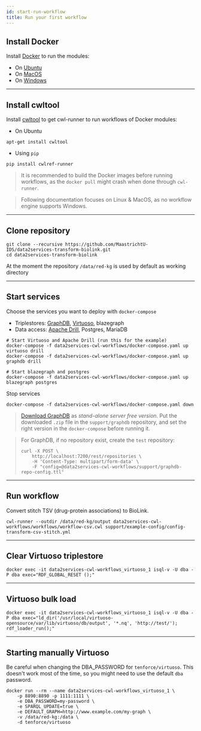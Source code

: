 ```yaml
---
id: start-run-workflow
title: Run your first workflow
---
```


## Install Docker

Install [Docker](https://docs.docker.com/install/) to run the modules:

* On [Ubuntu](https://docs.docker.com/install/linux/docker-ce/ubuntu/)
* On [MacOS](https://docs.docker.com/docker-for-mac/install/)
* On [Windows](https://docs.docker.com/docker-for-windows/install/)

---

## Install cwltool

Install [cwltool](https://github.com/common-workflow-language/cwltool#install) to get cwl-runner to run workflows of Docker modules:

* On Ubuntu

```shell
apt-get install cwltool
```

* Using `pip`

```shell
pip install cwlref-runner
```

> It is recommended to build the Docker images before running workflows, as the `docker pull` might crash when done through `cwl-runner`.

> Following documentation focuses on Linux & MacOS, as no workflow engine supports Windows.

---

## Clone repository

```shell
git clone --recursive https://github.com/MaastrichtU-IDS/data2services-transform-biolink.git
cd data2services-transform-biolink
```

At the moment the repository `/data/red-kg` is used by default as working directory

---

## Start services

Choose the services you want to deploy with `docker-compose`

* Triplestores: [GraphDB](https://github.com/MaastrichtU-IDS/graphdb), [Virtuoso](https://hub.docker.com/r/tenforce/virtuoso/), blazegraph
* Data access: [Apache Drill](https://github.com/amalic/apache-drill), Postgres, MariaDB

```shell
# Start Virtuoso and Apache Drill (run this for the example)
docker-compose -f data2services-cwl-workflows/docker-compose.yaml up virtuoso drill
docker-compose -f data2services-cwl-workflows/docker-compose.yaml up graphdb drill

# Start blazegraph and postgres
docker-compose -f data2services-cwl-workflows/docker-compose.yaml up blazegraph postgres
```

Stop services

```shell
docker-compose -f data2services-cwl-workflows/docker-compose.yaml down
```

> [Download GraphDB](https://ontotext.com/products/graphdb/) as *stand-alone server free version*. Put the downloaded `.zip` file in the `support/graphdb` repository, and set the right version in the `docker-compose` before running it.

> For GraphDB, if no repository exist, create the `test` repository:
>
> ```shell
> curl -X POST \
>     http://localhost:7200/rest/repositories \
>     -H 'Content-Type: multipart/form-data' \
>     -F "config=@data2services-cwl-workflows/support/graphdb-repo-config.ttl"
> ```

---

## Run workflow

Convert stitch TSV (drug-protein associations) to BioLink.

```shell
cwl-runner --outdir /data/red-kg/output data2services-cwl-workflows/workflows/workflow-csv.cwl support/example-config/config-transform-csv-stitch.yml
```

---

## Clear Virtuoso triplestore

```shell
docker exec -it data2services-cwl-workflows_virtuoso_1 isql-v -U dba -P dba exec="RDF_GLOBAL_RESET ();"
```

---

## Virtuoso bulk load

```shell
docker exec -it data2services-cwl-workflows_virtuoso_1 isql-v -U dba -P dba exec="ld_dir('/usr/local/virtuoso-opensource/var/lib/virtuoso/db/output', '*.nq', 'http://test/'); rdf_loader_run();"
```

---

## Starting manually Virtuoso

Be careful when changing the DBA_PASSWORD for `tenforce/virtuoso`. This doesn't work most of the time, so you might need to use the default `dba` password.

```shell
docker run --rm --name data2services-cwl-workflows_virtuoso_1 \
    -p 8890:8890 -p 1111:1111 \
    -e DBA_PASSWORD=my-password \
    -e SPARQL_UPDATE=true \
    -e DEFAULT_GRAPH=http://www.example.com/my-graph \
    -v /data/red-kg:/data \
    -d tenforce/virtuoso
```

